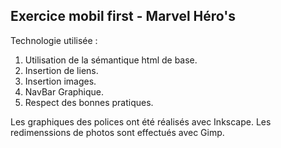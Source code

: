 ## Exercice mobil first - Marvel Héro's

Technologie utilisée : 

1. Utilisation de la sémantique html de base.
2. Insertion de liens.
3. Insertion images.
4. NavBar Graphique.
5. Respect des bonnes pratiques.

Les graphiques des polices ont été réalisés avec Inkscape.
Les redimenssions de photos sont effectués avec Gimp.

